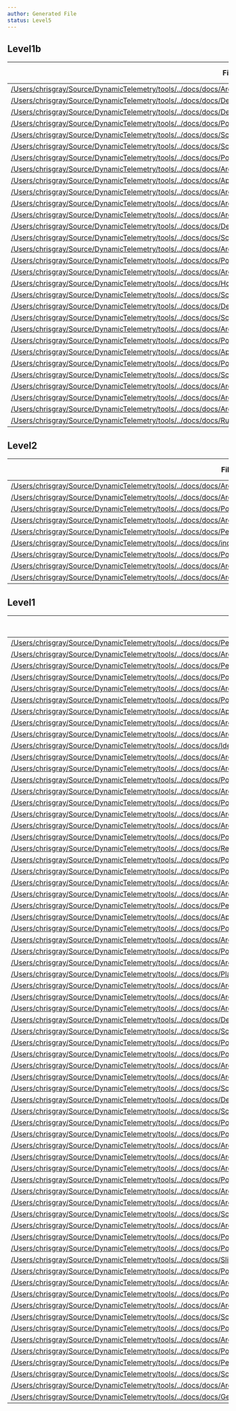 ```yaml
---
author: Generated File
status: Level5
---
```

## Level1b

| File | Word Count |
|------|------------|
| [/Users/chrisgray/Source/DynamicTelemetry/tools/../docs/docs/Architecture.Action.Explanation.document.md](/Users/chrisgray/Source/DynamicTelemetry/tools/../docs/docs/Architecture.Action.Explanation.document.md)  | 124|
| [/Users/chrisgray/Source/DynamicTelemetry/tools/../docs/docs/Demos.1.DropChattyLog.md](/Users/chrisgray/Source/DynamicTelemetry/tools/../docs/docs/Demos.1.DropChattyLog.md)  | 1103|
| [/Users/chrisgray/Source/DynamicTelemetry/tools/../docs/docs/Demos.4.AddTelemetryDemo.md](/Users/chrisgray/Source/DynamicTelemetry/tools/../docs/docs/Demos.4.AddTelemetryDemo.md)  | 1084|
| [/Users/chrisgray/Source/DynamicTelemetry/tools/../docs/docs/PositionPaper.FileAndStreaming.document.md](/Users/chrisgray/Source/DynamicTelemetry/tools/../docs/docs/PositionPaper.FileAndStreaming.document.md)  | 229|
| [/Users/chrisgray/Source/DynamicTelemetry/tools/../docs/docs/Scenarios.Overview.document.md](/Users/chrisgray/Source/DynamicTelemetry/tools/../docs/docs/Scenarios.Overview.document.md)  | 180|
| [/Users/chrisgray/Source/DynamicTelemetry/tools/../docs/docs/Scenarios.Overview.DurableDashboards.Alerts.document.md](/Users/chrisgray/Source/DynamicTelemetry/tools/../docs/docs/Scenarios.Overview.DurableDashboards.Alerts.document.md)  | 569|
| [/Users/chrisgray/Source/DynamicTelemetry/tools/../docs/docs/PositionPaper.SharingDataAmongStakeHoldersIsHard.document.md](/Users/chrisgray/Source/DynamicTelemetry/tools/../docs/docs/PositionPaper.SharingDataAmongStakeHoldersIsHard.document.md)  | 180|
| [/Users/chrisgray/Source/DynamicTelemetry/tools/../docs/docs/Architecture.Components.Streaming.Observability.document.md](/Users/chrisgray/Source/DynamicTelemetry/tools/../docs/docs/Architecture.Components.Streaming.Observability.document.md)  | 59|
| [/Users/chrisgray/Source/DynamicTelemetry/tools/../docs/docs/Applications.FlightRecorder.MemoryLeak.document.md](/Users/chrisgray/Source/DynamicTelemetry/tools/../docs/docs/Applications.FlightRecorder.MemoryLeak.document.md)  | 211|
| [/Users/chrisgray/Source/DynamicTelemetry/tools/../docs/docs/Architecture.Components.Observer.Kernel.document.md](/Users/chrisgray/Source/DynamicTelemetry/tools/../docs/docs/Architecture.Components.Observer.Kernel.document.md)  | 68|
| [/Users/chrisgray/Source/DynamicTelemetry/tools/../docs/docs/Architecture.FlightRecorder.Overview.document.md](/Users/chrisgray/Source/DynamicTelemetry/tools/../docs/docs/Architecture.FlightRecorder.Overview.document.md)  | 915|
| [/Users/chrisgray/Source/DynamicTelemetry/tools/../docs/docs/Architecture.KeyConstructs.Overview.document.md](/Users/chrisgray/Source/DynamicTelemetry/tools/../docs/docs/Architecture.KeyConstructs.Overview.document.md)  | 653|
| [/Users/chrisgray/Source/DynamicTelemetry/tools/../docs/docs/Demos.2_DynamicProbe.md](/Users/chrisgray/Source/DynamicTelemetry/tools/../docs/docs/Demos.2_DynamicProbe.md)  | 277|
| [/Users/chrisgray/Source/DynamicTelemetry/tools/../docs/docs/Scenarios.Overview.Reliability.document.md](/Users/chrisgray/Source/DynamicTelemetry/tools/../docs/docs/Scenarios.Overview.Reliability.document.md)  | 2232|
| [/Users/chrisgray/Source/DynamicTelemetry/tools/../docs/docs/Architecture.FlightRecorder.ShortHorizons.document.md](/Users/chrisgray/Source/DynamicTelemetry/tools/../docs/docs/Architecture.FlightRecorder.ShortHorizons.document.md)  | 633|
| [/Users/chrisgray/Source/DynamicTelemetry/tools/../docs/docs/PositionPaper.DeliveryGuarantees.document.md](/Users/chrisgray/Source/DynamicTelemetry/tools/../docs/docs/PositionPaper.DeliveryGuarantees.document.md)  | 163|
| [/Users/chrisgray/Source/DynamicTelemetry/tools/../docs/docs/Architecture.Components.FiltersAndRouters.document.md](/Users/chrisgray/Source/DynamicTelemetry/tools/../docs/docs/Architecture.Components.FiltersAndRouters.document.md)  | 44|
| [/Users/chrisgray/Source/DynamicTelemetry/tools/../docs/docs/HowTo.UseThisDocumentation.document.md](/Users/chrisgray/Source/DynamicTelemetry/tools/../docs/docs/HowTo.UseThisDocumentation.document.md)  | 332|
| [/Users/chrisgray/Source/DynamicTelemetry/tools/../docs/docs/Scenarios.Overview.RedactingSecrets.document.md](/Users/chrisgray/Source/DynamicTelemetry/tools/../docs/docs/Scenarios.Overview.RedactingSecrets.document.md)  | 1090|
| [/Users/chrisgray/Source/DynamicTelemetry/tools/../docs/docs/Demos.HighLevel.Overview.md](/Users/chrisgray/Source/DynamicTelemetry/tools/../docs/docs/Demos.HighLevel.Overview.md)  | 1187|
| [/Users/chrisgray/Source/DynamicTelemetry/tools/../docs/docs/Scenarios.Overview.DeepDiagnostics.document.md](/Users/chrisgray/Source/DynamicTelemetry/tools/../docs/docs/Scenarios.Overview.DeepDiagnostics.document.md)  | 760|
| [/Users/chrisgray/Source/DynamicTelemetry/tools/../docs/docs/Architecture.FlightRecorder.LongHorizons.document.md](/Users/chrisgray/Source/DynamicTelemetry/tools/../docs/docs/Architecture.FlightRecorder.LongHorizons.document.md)  | 795|
| [/Users/chrisgray/Source/DynamicTelemetry/tools/../docs/docs/PositionPaper.ObserverEffect.document.md](/Users/chrisgray/Source/DynamicTelemetry/tools/../docs/docs/PositionPaper.ObserverEffect.document.md)  | 728|
| [/Users/chrisgray/Source/DynamicTelemetry/tools/../docs/docs/Applications.FlightRecorder.PriorToCrash.document.md](/Users/chrisgray/Source/DynamicTelemetry/tools/../docs/docs/Applications.FlightRecorder.PriorToCrash.document.md)  | 252|
| [/Users/chrisgray/Source/DynamicTelemetry/tools/../docs/docs/PositionPaper.TelemetryUmbilical.document.md](/Users/chrisgray/Source/DynamicTelemetry/tools/../docs/docs/PositionPaper.TelemetryUmbilical.document.md)  | 92|
| [/Users/chrisgray/Source/DynamicTelemetry/tools/../docs/docs/Scenarios.Overview.CostReduction.document.md](/Users/chrisgray/Source/DynamicTelemetry/tools/../docs/docs/Scenarios.Overview.CostReduction.document.md)  | 1391|
| [/Users/chrisgray/Source/DynamicTelemetry/tools/../docs/docs/Architecture.Overview.document.md](/Users/chrisgray/Source/DynamicTelemetry/tools/../docs/docs/Architecture.Overview.document.md)  | 330|
| [/Users/chrisgray/Source/DynamicTelemetry/tools/../docs/docs/Architecture.FlightRecorder.TraceHorizons.document.md](/Users/chrisgray/Source/DynamicTelemetry/tools/../docs/docs/Architecture.FlightRecorder.TraceHorizons.document.md)  | 466|
| [/Users/chrisgray/Source/DynamicTelemetry/tools/../docs/docs/Architecture.Components.Observer.InProcess.document.md](/Users/chrisgray/Source/DynamicTelemetry/tools/../docs/docs/Architecture.Components.Observer.InProcess.document.md)  | 53|
| [/Users/chrisgray/Source/DynamicTelemetry/tools/../docs/docs/Rude_Q_and_A.md](/Users/chrisgray/Source/DynamicTelemetry/tools/../docs/docs/Rude_Q_and_A.md)  | 748|


## Level2

| File | Word Count |
|------|------------|
| [/Users/chrisgray/Source/DynamicTelemetry/tools/../docs/docs/Architecture.Components.Processor.Overview.document.md](/Users/chrisgray/Source/DynamicTelemetry/tools/../docs/docs/Architecture.Components.Processor.Overview.document.md)  | 952|
| [/Users/chrisgray/Source/DynamicTelemetry/tools/../docs/docs/Architecture.Probes.Overview.document.md](/Users/chrisgray/Source/DynamicTelemetry/tools/../docs/docs/Architecture.Probes.Overview.document.md)  | 1395|
| [/Users/chrisgray/Source/DynamicTelemetry/tools/../docs/docs/PositionPaper.DurableIds_StructuredPayloads.document.md](/Users/chrisgray/Source/DynamicTelemetry/tools/../docs/docs/PositionPaper.DurableIds_StructuredPayloads.document.md)  | 1242|
| [/Users/chrisgray/Source/DynamicTelemetry/tools/../docs/docs/Architecture.Components.Processor.StateMachine.document.md](/Users/chrisgray/Source/DynamicTelemetry/tools/../docs/docs/Architecture.Components.Processor.StateMachine.document.md)  | 472|
| [/Users/chrisgray/Source/DynamicTelemetry/tools/../docs/docs/Personas.Overview.document.md](/Users/chrisgray/Source/DynamicTelemetry/tools/../docs/docs/Personas.Overview.document.md)  | 257|
| [/Users/chrisgray/Source/DynamicTelemetry/tools/../docs/docs/index.md](/Users/chrisgray/Source/DynamicTelemetry/tools/../docs/docs/index.md)  | 455|
| [/Users/chrisgray/Source/DynamicTelemetry/tools/../docs/docs/PositionPaper.ThinkLike.RTOS.document.md](/Users/chrisgray/Source/DynamicTelemetry/tools/../docs/docs/PositionPaper.ThinkLike.RTOS.document.md)  | 43|
| [/Users/chrisgray/Source/DynamicTelemetry/tools/../docs/docs/Architecture.Components.Processor.Language.md](/Users/chrisgray/Source/DynamicTelemetry/tools/../docs/docs/Architecture.Components.Processor.Language.md)  | 476|
| [/Users/chrisgray/Source/DynamicTelemetry/tools/../docs/docs/Architecture.Components.Processor.QueryLanguage.document.md](/Users/chrisgray/Source/DynamicTelemetry/tools/../docs/docs/Architecture.Components.Processor.QueryLanguage.document.md)  | 349|


## Level1

| File | Word Count |
|------|------------|
| [/Users/chrisgray/Source/DynamicTelemetry/tools/../docs/docs/Persona_Developer.document.md](/Users/chrisgray/Source/DynamicTelemetry/tools/../docs/docs/Persona_Developer.document.md)  | 153|
| [/Users/chrisgray/Source/DynamicTelemetry/tools/../docs/docs/Architecture.Action.StateCollection.document.md](/Users/chrisgray/Source/DynamicTelemetry/tools/../docs/docs/Architecture.Action.StateCollection.document.md)  | 13|
| [/Users/chrisgray/Source/DynamicTelemetry/tools/../docs/docs/Persona_DevOps.document.md](/Users/chrisgray/Source/DynamicTelemetry/tools/../docs/docs/Persona_DevOps.document.md)  | 110|
| [/Users/chrisgray/Source/DynamicTelemetry/tools/../docs/docs/PositionPaper.TriggeredFlightRecorder.document.md](/Users/chrisgray/Source/DynamicTelemetry/tools/../docs/docs/PositionPaper.TriggeredFlightRecorder.document.md)  | 13|
| [/Users/chrisgray/Source/DynamicTelemetry/tools/../docs/docs/Architecture.Components.ProcessorInstallation.Overview.document.md](/Users/chrisgray/Source/DynamicTelemetry/tools/../docs/docs/Architecture.Components.ProcessorInstallation.Overview.document.md)  | 46|
| [/Users/chrisgray/Source/DynamicTelemetry/tools/../docs/docs/PositionPaper.SelfDescribingProductionCode.document.md](/Users/chrisgray/Source/DynamicTelemetry/tools/../docs/docs/PositionPaper.SelfDescribingProductionCode.document.md)  | 19|
| [/Users/chrisgray/Source/DynamicTelemetry/tools/../docs/docs/Applications.InterestingApplications.document.md](/Users/chrisgray/Source/DynamicTelemetry/tools/../docs/docs/Applications.InterestingApplications.document.md)  | 10|
| [/Users/chrisgray/Source/DynamicTelemetry/tools/../docs/docs/Architecture.Probe.DTrace.document.md](/Users/chrisgray/Source/DynamicTelemetry/tools/../docs/docs/Architecture.Probe.DTrace.document.md)  | 18|
| [/Users/chrisgray/Source/DynamicTelemetry/tools/../docs/docs/Architecture.Probe.Breakpoint.document.md](/Users/chrisgray/Source/DynamicTelemetry/tools/../docs/docs/Architecture.Probe.Breakpoint.document.md)  | 103|
| [/Users/chrisgray/Source/DynamicTelemetry/tools/../docs/docs/Ideas.ToExpandOn.document.md](/Users/chrisgray/Source/DynamicTelemetry/tools/../docs/docs/Ideas.ToExpandOn.document.md)  | 146|
| [/Users/chrisgray/Source/DynamicTelemetry/tools/../docs/docs/Architecture.Probe.ptrace.document.md](/Users/chrisgray/Source/DynamicTelemetry/tools/../docs/docs/Architecture.Probe.ptrace.document.md)  | 13|
| [/Users/chrisgray/Source/DynamicTelemetry/tools/../docs/docs/Architecture.Components.FileBased.Observability.document.md](/Users/chrisgray/Source/DynamicTelemetry/tools/../docs/docs/Architecture.Components.FileBased.Observability.document.md)  | 10|
| [/Users/chrisgray/Source/DynamicTelemetry/tools/../docs/docs/PositionPaper.ScarcityAndHumans.md](/Users/chrisgray/Source/DynamicTelemetry/tools/../docs/docs/PositionPaper.ScarcityAndHumans.md)  | 15|
| [/Users/chrisgray/Source/DynamicTelemetry/tools/../docs/docs/Architecture.Action.FileCollection.document.md](/Users/chrisgray/Source/DynamicTelemetry/tools/../docs/docs/Architecture.Action.FileCollection.document.md)  | 13|
| [/Users/chrisgray/Source/DynamicTelemetry/tools/../docs/docs/PositionPaper.Actions.document.md](/Users/chrisgray/Source/DynamicTelemetry/tools/../docs/docs/PositionPaper.Actions.document.md)  | 13|
| [/Users/chrisgray/Source/DynamicTelemetry/tools/../docs/docs/Architecture.DesignPatterns.Counters.document.md](/Users/chrisgray/Source/DynamicTelemetry/tools/../docs/docs/Architecture.DesignPatterns.Counters.document.md)  | 10|
| [/Users/chrisgray/Source/DynamicTelemetry/tools/../docs/docs/Architecture.DesignPatterns.Triggers.document.md](/Users/chrisgray/Source/DynamicTelemetry/tools/../docs/docs/Architecture.DesignPatterns.Triggers.document.md)  | 10|
| [/Users/chrisgray/Source/DynamicTelemetry/tools/../docs/docs/PositionPaper.GuideToLogVerbosity.document.md](/Users/chrisgray/Source/DynamicTelemetry/tools/../docs/docs/PositionPaper.GuideToLogVerbosity.document.md)  | 17|
| [/Users/chrisgray/Source/DynamicTelemetry/tools/../docs/docs/ReviewProcess.document.md](/Users/chrisgray/Source/DynamicTelemetry/tools/../docs/docs/ReviewProcess.document.md)  | 98|
| [/Users/chrisgray/Source/DynamicTelemetry/tools/../docs/docs/PositionPaper.ProceduralizeNets.document.md](/Users/chrisgray/Source/DynamicTelemetry/tools/../docs/docs/PositionPaper.ProceduralizeNets.document.md)  | 16|
| [/Users/chrisgray/Source/DynamicTelemetry/tools/../docs/docs/PositionPaper.TriggeredCollections.document.md](/Users/chrisgray/Source/DynamicTelemetry/tools/../docs/docs/PositionPaper.TriggeredCollections.document.md)  | 13|
| [/Users/chrisgray/Source/DynamicTelemetry/tools/../docs/docs/Architecture.DesignPatterns.Queues.document.md](/Users/chrisgray/Source/DynamicTelemetry/tools/../docs/docs/Architecture.DesignPatterns.Queues.document.md)  | 10|
| [/Users/chrisgray/Source/DynamicTelemetry/tools/../docs/docs/Architecture.Action.VerboseLogs.document.md](/Users/chrisgray/Source/DynamicTelemetry/tools/../docs/docs/Architecture.Action.VerboseLogs.document.md)  | 13|
| [/Users/chrisgray/Source/DynamicTelemetry/tools/../docs/docs/Persona_DataAnalysis.document.md](/Users/chrisgray/Source/DynamicTelemetry/tools/../docs/docs/Persona_DataAnalysis.document.md)  | 122|
| [/Users/chrisgray/Source/DynamicTelemetry/tools/../docs/docs/Applications.Overview.InterestingApplications.document.md](/Users/chrisgray/Source/DynamicTelemetry/tools/../docs/docs/Applications.Overview.InterestingApplications.document.md)  | 7|
| [/Users/chrisgray/Source/DynamicTelemetry/tools/../docs/docs/PositionPaper.DynamicallyToggleLogs.document.md](/Users/chrisgray/Source/DynamicTelemetry/tools/../docs/docs/PositionPaper.DynamicallyToggleLogs.document.md)  | 13|
| [/Users/chrisgray/Source/DynamicTelemetry/tools/../docs/docs/Architecture.Components.Observer.External.OnBox.document.md](/Users/chrisgray/Source/DynamicTelemetry/tools/../docs/docs/Architecture.Components.Observer.External.OnBox.document.md)  | 62|
| [/Users/chrisgray/Source/DynamicTelemetry/tools/../docs/docs/PositionPaper.ClearFailuresViaSchema.document.md](/Users/chrisgray/Source/DynamicTelemetry/tools/../docs/docs/PositionPaper.ClearFailuresViaSchema.document.md)  | 17|
| [/Users/chrisgray/Source/DynamicTelemetry/tools/../docs/docs/Architecture.Probe.OpenTelemetry.document.md](/Users/chrisgray/Source/DynamicTelemetry/tools/../docs/docs/Architecture.Probe.OpenTelemetry.document.md)  | 13|
| [/Users/chrisgray/Source/DynamicTelemetry/tools/../docs/docs/PlaceHolder.document.md](/Users/chrisgray/Source/DynamicTelemetry/tools/../docs/docs/PlaceHolder.document.md)  | 18|
| [/Users/chrisgray/Source/DynamicTelemetry/tools/../docs/docs/Architecture.Probe.uprobes.document.md](/Users/chrisgray/Source/DynamicTelemetry/tools/../docs/docs/Architecture.Probe.uprobes.document.md)  | 13|
| [/Users/chrisgray/Source/DynamicTelemetry/tools/../docs/docs/Architecture.Action.ConfigCollection.document.md](/Users/chrisgray/Source/DynamicTelemetry/tools/../docs/docs/Architecture.Action.ConfigCollection.document.md)  | 13|
| [/Users/chrisgray/Source/DynamicTelemetry/tools/../docs/docs/Architecture.Action.MemoryDump.document.md](/Users/chrisgray/Source/DynamicTelemetry/tools/../docs/docs/Architecture.Action.MemoryDump.document.md)  | 10|
| [/Users/chrisgray/Source/DynamicTelemetry/tools/../docs/docs/Definitions.document.md](/Users/chrisgray/Source/DynamicTelemetry/tools/../docs/docs/Definitions.document.md)  | 19|
| [/Users/chrisgray/Source/DynamicTelemetry/tools/../docs/docs/Scenarios.EventSuppression.document.md](/Users/chrisgray/Source/DynamicTelemetry/tools/../docs/docs/Scenarios.EventSuppression.document.md)  | 15|
| [/Users/chrisgray/Source/DynamicTelemetry/tools/../docs/docs/PositionPaper.TestingWithEntropy.document.md](/Users/chrisgray/Source/DynamicTelemetry/tools/../docs/docs/PositionPaper.TestingWithEntropy.document.md)  | 14|
| [/Users/chrisgray/Source/DynamicTelemetry/tools/../docs/docs/PositionPaper.ConvertLogsToMetrics.document.md](/Users/chrisgray/Source/DynamicTelemetry/tools/../docs/docs/PositionPaper.ConvertLogsToMetrics.document.md)  | 17|
| [/Users/chrisgray/Source/DynamicTelemetry/tools/../docs/docs/Architecture.Components.Observer.External.OffBox.document.md](/Users/chrisgray/Source/DynamicTelemetry/tools/../docs/docs/Architecture.Components.Observer.External.OffBox.document.md)  | 97|
| [/Users/chrisgray/Source/DynamicTelemetry/tools/../docs/docs/Architecture.Action.ProcessExecution.document.md](/Users/chrisgray/Source/DynamicTelemetry/tools/../docs/docs/Architecture.Action.ProcessExecution.document.md)  | 13|
| [/Users/chrisgray/Source/DynamicTelemetry/tools/../docs/docs/Scenarios.ConvertLogsToMetrics.document.md](/Users/chrisgray/Source/DynamicTelemetry/tools/../docs/docs/Scenarios.ConvertLogsToMetrics.document.md)  | 15|
| [/Users/chrisgray/Source/DynamicTelemetry/tools/../docs/docs/Demos.0.DynamicID.md](/Users/chrisgray/Source/DynamicTelemetry/tools/../docs/docs/Demos.0.DynamicID.md)  | 619|
| [/Users/chrisgray/Source/DynamicTelemetry/tools/../docs/docs/Scenarios.EventFieldSuppression.document.md](/Users/chrisgray/Source/DynamicTelemetry/tools/../docs/docs/Scenarios.EventFieldSuppression.document.md)  | 16|
| [/Users/chrisgray/Source/DynamicTelemetry/tools/../docs/docs/PositionPaper.TraditionalTesting.md](/Users/chrisgray/Source/DynamicTelemetry/tools/../docs/docs/PositionPaper.TraditionalTesting.md)  | 15|
| [/Users/chrisgray/Source/DynamicTelemetry/tools/../docs/docs/PositionPaper.ConfigurationDeployment.document.md](/Users/chrisgray/Source/DynamicTelemetry/tools/../docs/docs/PositionPaper.ConfigurationDeployment.document.md)  | 71|
| [/Users/chrisgray/Source/DynamicTelemetry/tools/../docs/docs/Architecture.Probe.user_events.document.md](/Users/chrisgray/Source/DynamicTelemetry/tools/../docs/docs/Architecture.Probe.user_events.document.md)  | 13|
| [/Users/chrisgray/Source/DynamicTelemetry/tools/../docs/docs/Architecture.Action.CPUSample.document.md](/Users/chrisgray/Source/DynamicTelemetry/tools/../docs/docs/Architecture.Action.CPUSample.document.md)  | 13|
| [/Users/chrisgray/Source/DynamicTelemetry/tools/../docs/docs/Architecture.DesignPatterns.DesignPatterns.Overview.document.md](/Users/chrisgray/Source/DynamicTelemetry/tools/../docs/docs/Architecture.DesignPatterns.DesignPatterns.Overview.document.md)  | 14|
| [/Users/chrisgray/Source/DynamicTelemetry/tools/../docs/docs/PositionPaper.DefiningProduction.document.md](/Users/chrisgray/Source/DynamicTelemetry/tools/../docs/docs/PositionPaper.DefiningProduction.document.md)  | 27|
| [/Users/chrisgray/Source/DynamicTelemetry/tools/../docs/docs/Architecture.DesignPatterns.Toggles.document.md](/Users/chrisgray/Source/DynamicTelemetry/tools/../docs/docs/Architecture.DesignPatterns.Toggles.document.md)  | 10|
| [/Users/chrisgray/Source/DynamicTelemetry/tools/../docs/docs/Architecture.Probe.eBPF.document.md](/Users/chrisgray/Source/DynamicTelemetry/tools/../docs/docs/Architecture.Probe.eBPF.document.md)  | 13|
| [/Users/chrisgray/Source/DynamicTelemetry/tools/../docs/docs/Scenarios.EventAggregation.document.md](/Users/chrisgray/Source/DynamicTelemetry/tools/../docs/docs/Scenarios.EventAggregation.document.md)  | 15|
| [/Users/chrisgray/Source/DynamicTelemetry/tools/../docs/docs/Architecture.Probe.ETW.document.md](/Users/chrisgray/Source/DynamicTelemetry/tools/../docs/docs/Architecture.Probe.ETW.document.md)  | 13|
| [/Users/chrisgray/Source/DynamicTelemetry/tools/../docs/docs/PositionPaper.PositionPapers.Overview.document.md](/Users/chrisgray/Source/DynamicTelemetry/tools/../docs/docs/PositionPaper.PositionPapers.Overview.document.md)  | 13|
| [/Users/chrisgray/Source/DynamicTelemetry/tools/../docs/docs/PositionPaper.AuditingProductionCode.document.md](/Users/chrisgray/Source/DynamicTelemetry/tools/../docs/docs/PositionPaper.AuditingProductionCode.document.md)  | 20|
| [/Users/chrisgray/Source/DynamicTelemetry/tools/../docs/docs/Slides.Overview.Presentation.md](/Users/chrisgray/Source/DynamicTelemetry/tools/../docs/docs/Slides.Overview.Presentation.md)  | 377|
| [/Users/chrisgray/Source/DynamicTelemetry/tools/../docs/docs/PositionPaper.ProbeRiskLevels.document.md](/Users/chrisgray/Source/DynamicTelemetry/tools/../docs/docs/PositionPaper.ProbeRiskLevels.document.md)  | 61|
| [/Users/chrisgray/Source/DynamicTelemetry/tools/../docs/docs/Architecture.DesignPatterns.Valves.document.md](/Users/chrisgray/Source/DynamicTelemetry/tools/../docs/docs/Architecture.DesignPatterns.Valves.document.md)  | 10|
| [/Users/chrisgray/Source/DynamicTelemetry/tools/../docs/docs/PositionPaper.FlightRecorder.document.md](/Users/chrisgray/Source/DynamicTelemetry/tools/../docs/docs/PositionPaper.FlightRecorder.document.md)  | 17|
| [/Users/chrisgray/Source/DynamicTelemetry/tools/../docs/docs/Architecture.Action.FlightRecorder.document.md](/Users/chrisgray/Source/DynamicTelemetry/tools/../docs/docs/Architecture.Action.FlightRecorder.document.md)  | 33|
| [/Users/chrisgray/Source/DynamicTelemetry/tools/../docs/docs/Scenarios.ExtractingMemoryWithUProbe.document.md](/Users/chrisgray/Source/DynamicTelemetry/tools/../docs/docs/Scenarios.ExtractingMemoryWithUProbe.document.md)  | 15|
| [/Users/chrisgray/Source/DynamicTelemetry/tools/../docs/docs/PositionPaper.ABTestingWithRichDiagnostics.document.md](/Users/chrisgray/Source/DynamicTelemetry/tools/../docs/docs/PositionPaper.ABTestingWithRichDiagnostics.document.md)  | 14|
| [/Users/chrisgray/Source/DynamicTelemetry/tools/../docs/docs/Architecture.FlightRecorder.CubbyHole.document.md](/Users/chrisgray/Source/DynamicTelemetry/tools/../docs/docs/Architecture.FlightRecorder.CubbyHole.document.md)  | 15|
| [/Users/chrisgray/Source/DynamicTelemetry/tools/../docs/docs/PositionPaper.ProbeToHeader.document.md](/Users/chrisgray/Source/DynamicTelemetry/tools/../docs/docs/PositionPaper.ProbeToHeader.document.md)  | 15|
| [/Users/chrisgray/Source/DynamicTelemetry/tools/../docs/docs/Persona_ProjectManager.document.md](/Users/chrisgray/Source/DynamicTelemetry/tools/../docs/docs/Persona_ProjectManager.document.md)  | 121|
| [/Users/chrisgray/Source/DynamicTelemetry/tools/../docs/docs/Scenarios.ChangingEnvironments.document.md](/Users/chrisgray/Source/DynamicTelemetry/tools/../docs/docs/Scenarios.ChangingEnvironments.document.md)  | 15|
| [/Users/chrisgray/Source/DynamicTelemetry/tools/../docs/docs/Architecture.Action.PacketCapture.document.md](/Users/chrisgray/Source/DynamicTelemetry/tools/../docs/docs/Architecture.Action.PacketCapture.document.md)  | 14|
| [/Users/chrisgray/Source/DynamicTelemetry/tools/../docs/docs/GeneratedFileStatus.md](/Users/chrisgray/Source/DynamicTelemetry/tools/../docs/docs/GeneratedFileStatus.md)  | 7|


